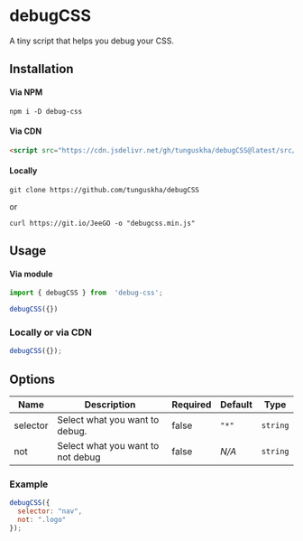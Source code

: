 # debugCSS

A tiny script that helps you debug your CSS.


## Installation

#### Via NPM
```cli
npm i -D debug-css
```

#### Via CDN
```html
<script src="https://cdn.jsdelivr.net/gh/tunguskha/debugCSS@latest/src/debugcss.min.js"></script>
```

#### Locally
```cli
git clone https://github.com/tunguskha/debugCSS
```
or
```cli
curl https://git.io/JeeGO -o "debugcss.min.js"
```

## Usage

#### Via module
```js
import { debugCSS } from  'debug-css';

debugCSS({})
```

### Locally or via CDN

```js
debugCSS({});
```

## Options

|Name 	   | Description                        |Required      |Default     | Type      |
|----------|------------------------------------|--------------|------------| ----------|
| selector | Select what you want to debug.     |false         |`"*"`       |`string`   |
| not      | Select what you want to not debug  |false         |*N/A*       |`string`   |


### Example

```js
debugCSS({
  selector: "nav",
  not: ".logo"
});
```
